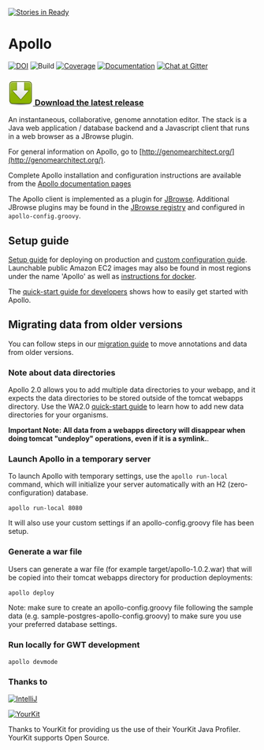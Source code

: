 [![Stories in Ready](https://badge.waffle.io/GMOD/Apollo.png?label=ready&title=Ready)](https://waffle.io/GMOD/Apollo)
# Apollo
[![DOI](https://zenodo.org/badge/DOI/10.5281/zenodo.268535.svg)](https://doi.org/10.5281/zenodo.268535)
![Build](https://travis-ci.org/GMOD/Apollo.svg?branch=master)
[![Coverage](https://coveralls.io/repos/github/GMOD/Apollo/badge.svg?branch=master)](https://coveralls.io/github/GMOD/Apollo?branch=master)
[![Documentation](https://readthedocs.org/projects/genomearchitect/badge/?version=latest)](https://genomearchitect.readthedocs.org/en/latest/)
[![Chat at Gitter](https://badges.gitter.im/GMOD/Apollo.svg)](https://gitter.im/GMOD/Apollo?utm_source=badge&utm_medium=badge&utm_campaign=pr-badge)

### [![](https://github.com/GMOD/Apollo/blob/master/docs/images/download_small.png)&nbsp;Download the latest release](https://github.com/GMOD/Apollo/releases/latest)

An instantaneous, collaborative, genome annotation editor.  The stack is a Java web application / database backend and a
Javascript client that runs in a web browser as a JBrowse plugin.  

For general information on Apollo, go to [http://genomearchitect.org/](http://genomearchitect.org/).

Complete Apollo installation and configuration instructions are available from the [Apollo documentation pages](http://genomearchitect.readthedocs.io/en/latest/)

The Apollo client is implemented as a plugin for [JBrowse](http://jbrowse.org).  Additional JBrowse plugins may be found in the [JBrowse registry](https://gmod.github.io/jbrowse-registry/) and configured in ```apollo-config.groovy```.


## Setup guide

[Setup guide](docs/Setup.md) for deploying on production and [custom configuration guide](docs/Configure.md).  
Launchable public Amazon EC2 images may also be found in most regions under the name 'Apollo' as well as [instructions for docker](docs/Setup.md#configure-for-docker). 

The [quick-start guide for developers](docs/Apollo2Build.md) shows how to easily get started with Apollo. 


## Migrating data from older versions

You can follow steps in our [migration guide](https://github.com/GMOD/Apollo/blob/master/docs/Migration.md) to move annotations and data from older versions.

### Note about data directories

Apollo 2.0 allows you to add multiple data directories to your webapp, and it expects the data directories to be stored
outside of the tomcat webapps directory. Use the WA2.0 [quick-start guide](docs/Apollo2Build.md) to learn how to add new
data directories for your organisms.


**Important Note: All data from a webapps directory will disappear when doing tomcat "undeploy" operations, even if
it is a symlink.**.


### Launch Apollo in a temporary server

To launch Apollo with temporary settings, use the `apollo run-local` command, which will initialize your server
automatically with an H2 (zero-configuration) database.
 
    apollo run-local 8080

It will also use your custom settings if an apollo-config.groovy file has been setup.

### Generate a war file

Users can generate a war file (for example target/apollo-1.0.2.war) that will be copied into their tomcat webapps
directory for production deployments:

    apollo deploy 

Note: make sure to create an apollo-config.groovy file following the sample data (e.g.
sample-postgres-apollo-config.groovy) to make sure you use your preferred database settings.


### Run locally for GWT development

    apollo devmode 
   

### Thanks to
[![IntelliJ](https://lh6.googleusercontent.com/--QIIJfKrjSk/UJJ6X-UohII/AAAAAAAAAVM/cOW7EjnH778/s800/banner_IDEA.png)](
http://www.jetbrains.com/idea/index.html)

[![YourKit](https://www.yourkit.com/images/yklogo.png)](https://www.yourkit.com/) 

Thanks to YourKit for providing us the use of their YourKit Java Profiler.  YourKit supports Open Source.
